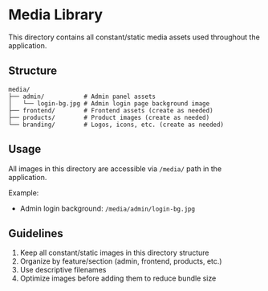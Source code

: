 # Media Library

This directory contains all constant/static media assets used throughout the application.

## Structure

```
media/
├── admin/           # Admin panel assets
│   └── login-bg.jpg # Admin login page background image
├── frontend/        # Frontend assets (create as needed)
├── products/        # Product images (create as needed)
└── branding/        # Logos, icons, etc. (create as needed)
```

## Usage

All images in this directory are accessible via `/media/` path in the application.

Example:
- Admin login background: `/media/admin/login-bg.jpg`

## Guidelines

1. Keep all constant/static images in this directory structure
2. Organize by feature/section (admin, frontend, products, etc.)
3. Use descriptive filenames
4. Optimize images before adding them to reduce bundle size